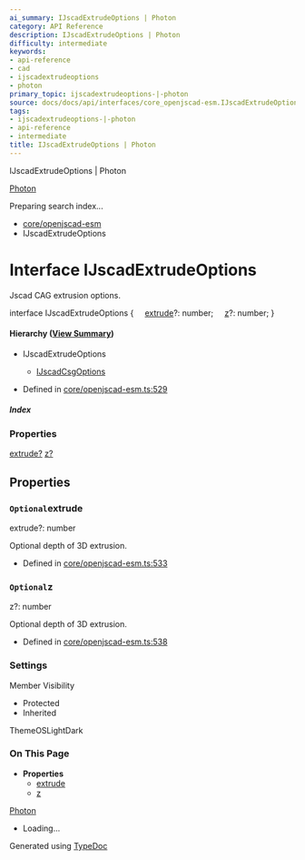 ```yaml
---
ai_summary: IJscadExtrudeOptions | Photon
category: API Reference
description: IJscadExtrudeOptions | Photon
difficulty: intermediate
keywords:
- api-reference
- cad
- ijscadextrudeoptions
- photon
primary_topic: ijscadextrudeoptions-|-photon
source: docs/docs/api/interfaces/core_openjscad-esm.IJscadExtrudeOptions.html
tags:
- ijscadextrudeoptions-|-photon
- api-reference
- intermediate
title: IJscadExtrudeOptions | Photon
---
```

IJscadExtrudeOptions | Photon

[Photon](../index.md)




Preparing search index...

* [core/openjscad-esm](../modules/core_openjscad-esm.md)
* IJscadExtrudeOptions

# Interface IJscadExtrudeOptions

Jscad CAG extrusion options.

interface IJscadExtrudeOptions {
    [extrude](#optionalextrude)?: number;
    [z](#optionalz)?: number;
}

#### Hierarchy ([View Summary](../hierarchy.md#core/openjscad-esm.IJscadExtrudeOptions))

* IJscadExtrudeOptions
  + [IJscadCsgOptions](core_openjscad-esm.IJscadCsgOptions.md)

* Defined in [core/openjscad-esm.ts:529](https://github.com/mwhite454/photon/blob/main/packages/photon/src/core/openjscad-esm.ts#L529)

##### Index

### Properties

[extrude?](#optionalextrude)
[z?](#optionalz)

## Properties

### `Optional`extrude

extrude?: number

Optional depth of 3D extrusion.

* Defined in [core/openjscad-esm.ts:533](https://github.com/mwhite454/photon/blob/main/packages/photon/src/core/openjscad-esm.ts#L533)

### `Optional`z

z?: number

Optional depth of 3D extrusion.

* Defined in [core/openjscad-esm.ts:538](https://github.com/mwhite454/photon/blob/main/packages/photon/src/core/openjscad-esm.ts#L538)

### Settings

Member Visibility

* Protected
* Inherited

ThemeOSLightDark

### On This Page

* **Properties**
  * [extrude](#optionalextrude)
  * [z](#optionalz)

[Photon](../index.md)

* Loading...

Generated using [TypeDoc](https://typedoc.org/)
